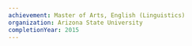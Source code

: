 ```yaml
---
achievement: Master of Arts, English (Linguistics)
organization: Arizona State University
completionYear: 2015
---
```

